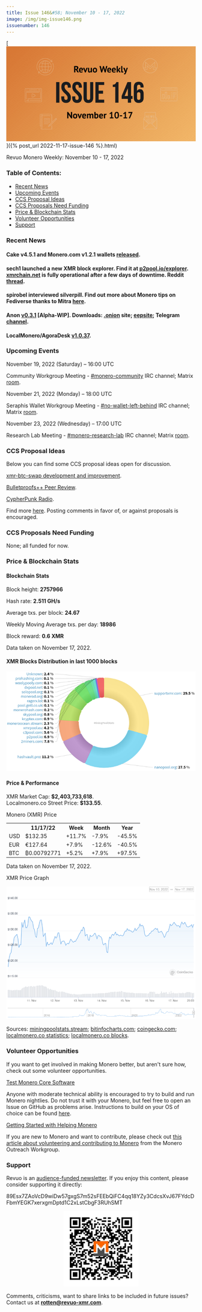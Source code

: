 ```yaml
---
title: Issue 146&#58; November 10 - 17, 2022
image: /img/img-issue146.png
issuenumber: 146
---
```

[<img src="/img/img-issue146.png" alt="Revuo Monero Weekly #146 Slide" class="img-lead">]({% post_url 2022-11-17-issue-146 %}.html)

<p class="text-lead">Revuo Monero Weekly: November 10 - 17, 2022</p>
<!--more-->

<h3>Table of Contents:</h3>
<ul class="contents">
    <li><a href="#news">Recent News</a></li>
    <li><a href="#events">Upcoming Events</a></li>
    <li><a href="#ideas">CCS Proposal Ideas</a></li>
    <li><a href="#proposals">CCS Proposals Need Funding</a></li>
    <li><a href="#stats">Price & Blockchain Stats</a></li>
    <li><a href="#volunteer">Volunteer Opportunities</a></li>
    <li><a href="#support">Support</a></li>
</ul>

<h3 id="news">Recent News</h3>

<div class="newsbyte">
    <h4>Cake v4.5.1 and Monero.com v1.2.1 wallets <a href="https://github.com/cake-tech/cake_wallet/releases/tag/v4.5.1" target="_blank">released</a>.</h4>
</div>

<div class="newsbyte">
    <h4>sech1 launched a new XMR block explorer. Find it at <a href="https://p2pool.io/explorer/" target="_blank">p2pool.io/explorer</a>. <a href="https://xmrchain.net/" target="_blank">xmrchain.net</a> is fully operational after a few days of downtime. Reddit <a href="https://teddit.adminforge.de/r/Monero/comments/yu95nh/in_light_of_xmrchainnet_being_down_for_a_while/" target="_blank">thread</a>.</h4>
</div>

<div class="newsbyte">
    <h4>spirobel interviewed silverpill. Find out more about Monero tips on Fediverse thanks to Mitra <a href="https://monerochan.news/article/11#heading" target="_blank">here</a>.</h4>
</div>

<div class="newsbyte">
    <h4>Anon <a href="https://gitea.com/ANONERO/ANON/releases/tag/v0.3.1" target="_blank">v0.3.1</a> [Alpha-WIP]. Downloads: <a href="anonero5wmhraxqsvzq2ncgptq6gq45qoto6fnkfwughfl4gbt44swad.onion" target="_blank">.onion</a> site; <a href="rprz4pus37f5o5elhv7arzasfr2mf2ospvbkl236vpqjajjlieeq.b32.i2p" target="_blank">eepsite</a>; Telegram <a href="https://t.me/anoneroapks" target="_blank">channel</a>.</h4>
</div>
    
<div class="newsbyte">
    <h4>LocalMonero/AgoraDesk <a href="https://github.com/AgoraDesk-LocalMonero/agoradesk-app-foss/releases/tag/v1.0.37" target="_blank">v1.0.37</a>.</h4>
</div>

<h3 id="events">Upcoming Events</h3>

<div class="event">
    <p class="date" markdown="1">November 19, 2022 (Saturday) – 16:00 UTC</p>
    <p markdown="1">Community Workgroup Meeting - <a href="irc://irc.libera.chat/#monero-community" target="_blank">#monero-community</a> IRC channel; Matrix <a href="https://matrix.to/#/#monero-community:monero.social" target="_blank">room</a>.</p>
</div>

<div class="event">
    <p class="date" markdown="1">November 21, 2022 (Monday) – 18:00 UTC</p>
    <p markdown="1">Seraphis Wallet Workgroup Meeting - <a href="irc://irc.libera.chat/#no-wallet-left-behind" target="_blank">#no-wallet-left-behind</a> IRC channel; Matrix <a href="https://matrix.to/#/#no-wallet-left-behind:monero.social" target="_blank">room</a>.</p>
</div>

<div class="event">
    <p class="date" markdown="1">November 23, 2022 (Wednesday) – 17:00 UTC</p>
    <p markdown="1">Research Lab Meeting - <a href="irc://irc.libera.chat/#monero-research-lab" target="_blank">#monero-research-lab</a> IRC channel; Matrix <a href="https://matrix.to/#/#monero-research-lab:monero.social" target="_blank">room</a>.</p>
</div>

<h3 id="ideas">CCS Proposal Ideas</h3>

<p>Below you can find some CCS proposal ideas open for discussion.</p>

<div class="proposal">
<p><a href="https://repo.getmonero.org/monero-project/ccs-proposals/-/merge_requests/355" target="_blank">xmr-btc-swap development and improvement</a>.</p>
</div>

<div class="proposal">
<p><a href="https://repo.getmonero.org/monero-project/ccs-proposals/-/merge_requests/358" target="_blank">Bulletproofs++ Peer Review</a>.</p>
</div>

<div class="proposal">
<p><a href="https://repo.getmonero.org/monero-project/ccs-proposals/-/merge_requests/357" target="_blank">CypherPunk Radio</a>.</p>
</div>

<div class="proposal">
<p>Find more <a href="https://ccs.getmonero.org/ideas/" target="_blank">here</a>. Posting comments in favor of, or against proposals is encouraged.</p>
</div>

<h3 id="proposals">CCS Proposals Need Funding</h3>

<p>None; all funded for now.</p>

<h3 id="stats">Price & Blockchain Stats</h3>

<h4 class="stat">Blockchain Stats</h4>

<div class="bcstats">
    <p>Block height: <b>2757966</b></p>
    <p>Hash rate: <b>2.511 GH/s</b></p>
    <p>Average txs. per block: <b>24.67</b></p>
    <p>Weekly Moving Average txs. per day: <b>18986</b></p>
    <p>Block reward: <b>0.6 XMR</b></p>
</div>
<p class="note">Data taken on November 17, 2022.</p>

<h4 class="stat">XMR Blocks Distribution in last 1000 blocks</h4>
<p><img src="/img/hashrate-pool-distribution-1117.png" alt="Hashrate Pool Distribution Pie Chart"/></p>

<h4 class="stat" id="price-stat">Price & Performance</h4>

<div class="price-intro">XMR Market Cap: <b>$2,403,733,618</b>.<br/>Localmonero.co Street Price: <b>$133.55</b>.</div>

<p class="table-title">Monero (XMR) Price</p>
<table class="price-table">
  <tr class="row1">
    <th></th>
    <th>11/17/22</th>
    <th>Week</th>
    <th>Month</th>
    <th>Year</th>
  </tr>
  <tr>
    <td data-th="XMR to">USD</td>
    <td data-th="11/17/22">$132.35</td>
    <td data-th="Week" class="green">+11.7%</td>
    <td data-th="Month" class="red">-7.9%</td>
    <td data-th="Year" class="red">-45.5%</td>
  </tr>
  <tr class="row3">
    <td data-th="XMR to">EUR</td>
    <td data-th="11/17/22">€127.64</td>
    <td data-th="Week" class="green">+7.9%</td>
    <td data-th="Month" class="red">-12.6%</td>
    <td data-th="Year" class="red">-40.5%</td>
  </tr>
  <tr>
    <td data-th="XMR to">BTC</td>
    <td data-th="11/17/22">₿0.00792771</td>
    <td data-th="Week" class="green">+5.2%</td>
    <td data-th="Month" class="green">+7.9%</td>
    <td data-th="Year" class="green">+97.5%</td>
  </tr>
</table>
<p class="note">Data taken on November 17, 2022.</p>

<p class="table-title">XMR Price Graph</p>

![XMR Price Graph 11/10/22-11/17/22](/img/weekly-chart-1117.png "XMR Price Graph 11/10/22-11/17/22")

Sources: <a href="https://miningpoolstats.stream/monero" target="_blank">miningpoolstats.stream</a>; <a href="https://bitinfocharts.com/monero/" target="_blank">bitinfocharts.com</a>; <a href="https://www.coingecko.com/en/coins/monero" target="_blank">coingecko.com</a>; <a href="https://localmonero.co/statistics" target="_blank">localmonero.co statistics</a>; <a href="https://localmonero.co/blocks" target="_blank">localmonero.co blocks</a>.

<h3 id="volunteer">Volunteer Opportunities</h3>

<p>If you want to get involved in making Monero better, but aren't sure how, check out some volunteer opportunities.</p>

<div class="newsbyte">
    <p class="date"><a href="https://github.com/monero-project/monero" target="_blank">Test Monero Core Software</a></p>
    <p>Anyone with moderate technical ability is encouraged to try to build and run Monero nightlies. Do not trust it with your Monero, but feel free to open an Issue on GitHub as problems arise. Instructions to build on your OS of choice can be found <a href="https://github.com/monero-project/monero#compiling-monero-from-source" target="_blank">here</a>. </p>
</div>

<div class="newsbyte">
    <p class="date"><a href="https://github.com/monero-project/monero" target="_blank">Getting Started with Helping Monero</a></p>
    <p>If you are new to Monero and want to contribute, please check out <a href="https://www.monerooutreach.org/stories/getting-started-helping-monero.php" target="_blank">this article about volunteering and contributing to Monero</a> from the Monero Outreach Workgroup. </p>
</div>

<h3 id="support">Support</h3>

<p markdown="1">Revuo is an <a href="https://revuo-xmr.com/support/">audience-funded newsletter</a>. If you enjoy this content, please consider supporting it directly:</p>

<p class="address" markdown="1">89Esx7ZAoVcD9wiDw57gxgS7m52sFEEbQiFC4qq18YZy3CdcsXvJ67FYdcDFbmYEGK7xerxgmDptd1C2xLstCbgF3RUhSMT</p>

<p><center><a href="monero:89Esx7ZAoVcD9wiDw57gxgS7m52sFEEbQiFC4qq18YZy3CdcsXvJ67FYdcDFbmYEGK7xerxgmDptd1C2xLstCbgF3RUhSMT" class="qr"><img src="/img/donate-monero.jpg" style="max-width: 200px;"/></a></center></p>

Comments, criticisms, want to share links to be included in future issues? Contact us at **rotten@revuo-xmr.com**.

